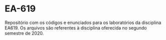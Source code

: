 # EA-619
Repositório com os códigos e enunciados para os laboratórios da disciplina EA619. Os arquivos são referentes à disciplina oferecida no segundo semestre de 2020.
